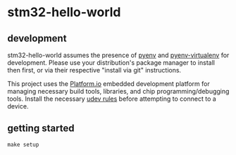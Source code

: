 # stm32-hello-world

## development

stm32-hello-world assumes the presence of
[pyenv](https://github.com/pyenv/pyenv) and
[pyenv-virtualenv](https://github.com/pyenv/pyenv-virtualenv) for development.
Please use your distribution's package manager to install then first, or via
their respective "install via git" instructions.

This project uses the [Platform.io](https://platformio.org) embedded
development platform for managing necessary build tools, libraries, and chip
programming/debugging tools. Install the necessary [udev
rules](https://docs.platformio.org/en/latest//faq.html#platformio-udev-rules)
before attempting to connect to a device.

## getting started

```
make setup
```
